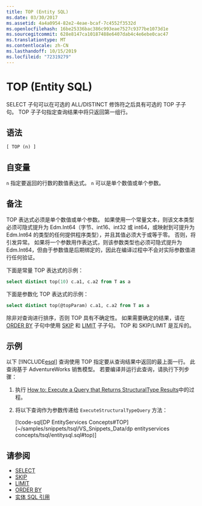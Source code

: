 ```yaml
---
title: TOP (Entity SQL)
ms.date: 03/30/2017
ms.assetid: 4a4a0954-82e2-4eae-bcaf-7c4552f3532d
ms.openlocfilehash: 16be25336bac386c993eae7527c9377be1073d1e
ms.sourcegitcommit: 628e8147ca10187488e6407dab4c4e6ebe0cac47
ms.translationtype: MT
ms.contentlocale: zh-CN
ms.lasthandoff: 10/15/2019
ms.locfileid: "72319279"
---
```

# <a name="top-entity-sql"></a>TOP (Entity SQL)

SELECT 子句可以在可选的 ALL/DISTINCT 修饰符之后具有可选的 TOP 子子句。 TOP 子子句指定查询结果中将只返回第一组行。

## <a name="syntax"></a>语法

```sql
[ TOP (n) ]
```

## <a name="arguments"></a>自变量

`n` 指定要返回的行数的数值表达式。 `n` 可以是单个数值或单个参数。

## <a name="remarks"></a>备注

TOP 表达式必须是单个数值或单个参数。 如果使用一个常量文本，则该文本类型必须可隐式提升为 Edm.Int64（字节、int16、int32 或 int64，或映射到可提升为 Edm.Int64 的类型的任何提供程序类型），并且其值必须大于或等于零。 否则，将引发异常。 如果将一个参数用作表达式，则该参数类型也必须可隐式提升为 Edm.Int64，但由于参数值是后期绑定的，因此在编译过程中不会对实际参数值进行任何验证。

下面是常量 TOP 表达式的示例：

```sql
select distinct top(10) c.a1, c.a2 from T as a
```

下面是参数化 TOP 表达式的示例：

```sql
select distinct top(@topParam) c.a1, c.a2 from T as a
```

除非对查询进行排序，否则 TOP 具有不确定性。 如果需要确定的结果，请在 [ORDER BY](skip-entity-sql.md) 子句中使用 [SKIP](limit-entity-sql.md) 和 [LIMIT](order-by-entity-sql.md) 子子句。 TOP 和 SKIP/LIMIT 是互斥的。

## <a name="example"></a>示例

以下 [!INCLUDE[esql](../../../../../../includes/esql-md.md)] 查询使用 TOP 指定要从查询结果中返回的最上面一行。 此查询基于 AdventureWorks 销售模型。 若要编译并运行此查询，请执行下列步骤：

1. 执行 [How to: Execute a Query that Returns StructuralType Results](../how-to-execute-a-query-that-returns-structuraltype-results.md)中的过程。

2. 将以下查询作为参数传递给 `ExecuteStructuralTypeQuery` 方法：

    [!code-sql[DP EntityServices Concepts#TOP](~/samples/snippets/tsql/VS_Snippets_Data/dp entityservices concepts/tsql/entitysql.sql#top)]

## <a name="see-also"></a>请参阅

- [SELECT](select-entity-sql.md)
- [SKIP](skip-entity-sql.md)
- [LIMIT](limit-entity-sql.md)
- [ORDER BY](order-by-entity-sql.md)
- [实体 SQL 引用](entity-sql-reference.md)
